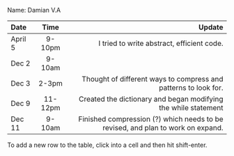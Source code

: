 Name: Damian V.A

| Date   |  Time   |                                                                          Update |
|:-------|:-------:|--------------------------------------------------------------------------------:|
| April 5 | 9-10pm  |                                      I tried to write abstract, efficient code. |
| Dec 2  | 9-10am  |                                                                                 |
| Dec 3  |  2-3pm  |                 Thought of different ways to compress and patterns to look for. |
| Dec 9  | 11-12pm |                  Created the dictionary and began modifying the while statement |
| Dec 11 | 9-10am  | Finished compression (?) which needs to be revised, and plan to work on expand. |


To add a new row to the table, click into a cell and then hit shift-enter.